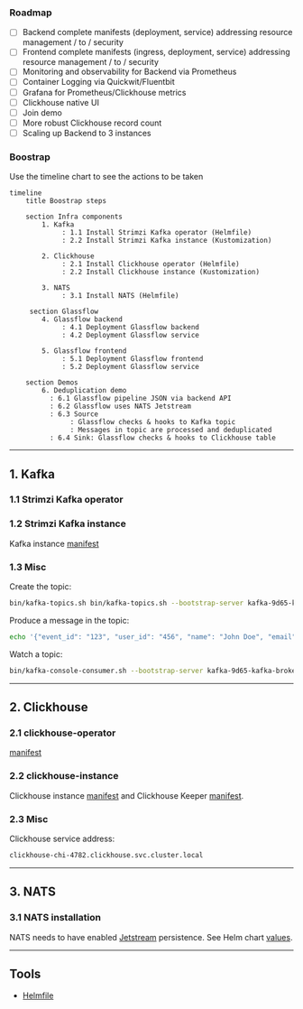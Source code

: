 ### Roadmap

- [ ] Backend complete manifests (deployment, service) addressing resource management / to / security
- [ ] Frontend complete manifests (ingress, deployment, service) addressing resource management / to / security
- [ ] Monitoring and observability for Backend via Prometheus
- [ ] Container Logging via Quickwit/Fluentbit
- [ ] Grafana for Prometheus/Clickhouse metrics
- [ ] Clickhouse native UI
- [ ] Join demo
- [ ] More robust Clickhouse record count
- [ ] Scaling up Backend to 3 instances

### Boostrap

Use the timeline chart to see the actions to be taken 

```mermaid
timeline
    title Boostrap steps

    section Infra components
        1. Kafka
             : 1.1 Install Strimzi Kafka operator (Helmfile)
             : 2.2 Install Strimzi Kafka instance (Kustomization)
        
        2. Clickhouse
             : 2.1 Install Clickhouse operator (Helmfile)
             : 2.2 Install Clickhouse instance (Kustomization)
        
        3. NATS
             : 3.1 Install NATS (Helmfile)

     section Glassflow
        4. Glassflow backend
             : 4.1 Deployment Glassflow backend
             : 4.2 Deployment Glassflow service
        
        5. Glassflow frontend
             : 5.1 Deployment Glassflow frontend
             : 5.2 Deployment Glassflow service

    section Demos
        6. Deduplication demo
          : 6.1 Glassflow pipeline JSON via backend API
          : 6.2 Glassflow uses NATS Jetstream
          : 6.3 Source
               : Glassflow checks & hooks to Kafka topic
               : Messages in topic are processed and deduplicated
          : 6.4 Sink: Glassflow checks & hooks to Clickhouse table

```

---

## 1. Kafka
    
### 1.1 Strimzi Kafka operator
  
### 1.2  Strimzi Kafka instance

Kafka instance [manifest](k8s/strimzi-kafka/kafka-9d65.yaml)

### 1.3 Misc

Create the topic:

```sh
bin/kafka-topics.sh bin/kafka-topics.sh --bootstrap-server kafka-9d65-kafka-brokers.strimzi.svc.cluster.local:9092 --create --topic users --partitions 1 --replication-factor 1
```

Produce a message in the topic:

```sh
echo '{"event_id": "123", "user_id": "456", "name": "John Doe", "email": "john@example.com", "created_at": "2024-03-20T10:00:00Z"}' | bin/kafka-console-producer.sh --bootstrap-server kafka-9d65-kafka-brokers.strimzi.svc.cluster.local:9092 --topic users
```

Watch a topic: 

```sh
bin/kafka-console-consumer.sh --bootstrap-server kafka-9d65-kafka-brokers.strimzi.svc.cluster.local:9092 --topic user_events_with_duplicates
```

---

## 2. Clickhouse
  
### 2.1 clickhouse-operator

[manifest](k8s/clickhouse-operator/values.yaml)

  
### 2.2  clickhouse-instance

Clickhouse instance [manifest](k8s/clickhouse/chi-4782.yaml) and Clickhouse Keeper [manifest](k8s/clickhouse/chk-b593.yaml).

### 2.3 Misc

Clickhouse service address: 

```sh
clickhouse-chi-4782.clickhouse.svc.cluster.local
```

---

## 3. NATS
    
### 3.1 NATS installation

NATS needs to have enabled [Jetstream](https://docs.nats.io/nats-concepts/jetstream) persistence. See Helm chart [values](k8s/nats/values.yaml).

---

## Tools

- [Helmfile](https://github.com/helmfile/helmfile)